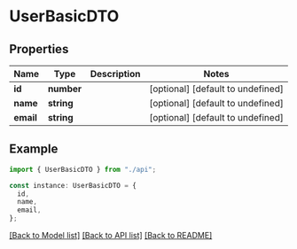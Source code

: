 # UserBasicDTO

## Properties

| Name      | Type       | Description | Notes                             |
| --------- | ---------- | ----------- | --------------------------------- |
| **id**    | **number** |             | [optional] [default to undefined] |
| **name**  | **string** |             | [optional] [default to undefined] |
| **email** | **string** |             | [optional] [default to undefined] |

## Example

```typescript
import { UserBasicDTO } from "./api";

const instance: UserBasicDTO = {
  id,
  name,
  email,
};
```

[[Back to Model list]](../README.md#documentation-for-models) [[Back to API list]](../README.md#documentation-for-api-endpoints) [[Back to README]](../README.md)
